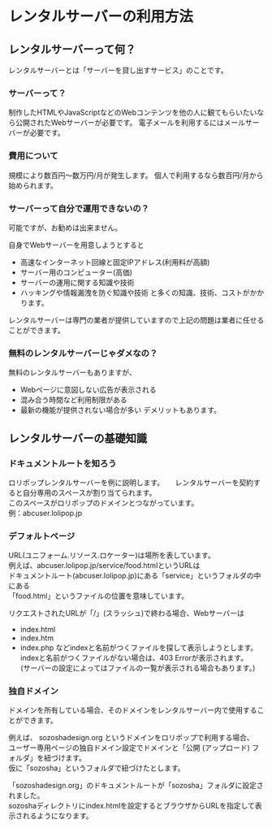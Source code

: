 # レンタルサーバーの利用方法

## レンタルサーバーって何？ 
レンタルサーバーとは「サーバーを貸し出すサービス」のことです。

### サーバーって？
制作したHTMLやJavaScriptなどのWebコンテンツを他の人に観てもらいたいなら公開されたWebサーバーが必要です。
電子メールを利用するにはメールサーバーが必要です。

### 費用について
規模により数百円〜数万円/月が発生します。
個人で利用するなら数百円/月から始められます。

### サーバーって自分で運用できないの？
可能ですが、お勧めは出来ません。  

自身でWebサーバーを用意しようとすると  
* 高速なインターネット回線と固定IPアドレス(利用料が高額)
* サーバー用のコンピューター(高価)
* サーバーの運用に関する知識や技術
* ハッキングや情報漏洩を防ぐ知識や技術
と多くの知識、技術、コストがかかります。

レンタルサーバーは専門の業者が提供していますので上記の問題は業者に任せることができます。

### 無料のレンタルサーバーじゃダメなの？
無料のレンタルサーバーもありますが、
* Webページに意図しない広告が表示される
* 混み合う時間など利用制限がある
* 最新の機能が提供されない場合が多い
デメリットもあります。

## レンタルサーバーの基礎知識
### ドキュメントルートを知ろう
ロリポップレンタルサーバーを例に説明します。  　
レンタルサーバーを契約すると自分専用のスペースが割り当てられます。  
このスペースがロリポップのドメインとつながっています。  
例：abcuser.lolipop.jp

### デフォルトページ
URL(ユニフォーム.リソース.ロケーター)は場所を表しています。  
例えば、abcuser.lolipop.jp/service/food.htmlというURLは  
ドキュメントルート(abcuser.lolipop.jp)にある「service」というフォルダの中にある  
「food.html」というファイルの位置を意味しています。

リクエストされたURLが「/」(スラッシュ)で終わる場合、Webサーバーは
* index.html
* index.htm
* index.php
などindexと名前がつくファイルを探して表示しようとします。  
indexと名前がつくファイルがない場合は、403 Errorが表示されます。  
(サーバーの設定によってはファイルの一覧が表示される場合もあります。)  

### 独自ドメイン
ドメインを所有している場合、そのドメインをレンタルサーバー内で使用することができます。

例えば、 sozoshadesign.org というドメインをロリポップで利用する場合、  
ユーザー専用ページの独自ドメイン設定でドメインと「公開 (アップロード) フォルダ」を紐づけます。  
仮に「sozosha」というフォルダで紐づけたとします。

「sozoshadesign.org」のドキュメントルートが「sozosha」フォルダに設定されました。  
sozoshaディレクトリにindex.htmlを設定するとブラウザからURLを指定して表示されるようになります。


